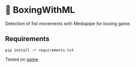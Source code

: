 # 🥊 BoxingWithML
Detection of fist movements with Mediapipe for boxing game. 


## Requirements

````
pip install -r requirements.txt
````

Tested on [game](https://www.crazygames.com/game/punchers)



